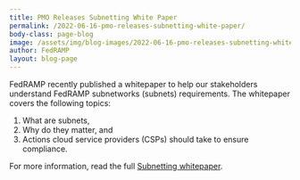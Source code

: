 ```yaml
---
title: PMO Releases Subnetting White Paper
permalink: /2022-06-16-pmo-releases-subnetting-white-paper/
body-class: page-blog
image: /assets/img/blog-images/2022-06-16-pmo-releases-subnetting-white-paper.png
author: FedRAMP
layout: blog-page
---
```

FedRAMP recently published a whitepaper to help our stakeholders understand FedRAMP subnetworks (subnets) requirements. The whitepaper covers the following topics:   
1. What are subnets,
2. Why do they matter, and
3. Actions cloud service providers (CSPs) should take to ensure compliance.

For more information, read the full <a href="https://www.fedramp.gov/assets/resources/documents/FedRAMP_Subnets_Whitepaper.pdf" target="_blank" rel="noopener noreferrer">Subnetting whitepaper</a>. 
